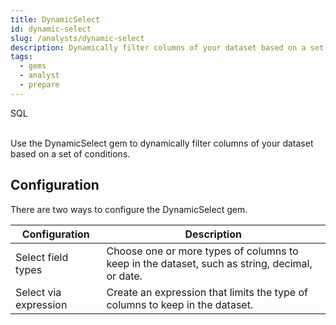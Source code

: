 ```yaml
---
title: DynamicSelect
id: dynamic-select
slug: /analysts/dynamic-select
description: Dynamically filter columns of your dataset based on a set of conditions
tags:
  - gems
  - analyst
  - prepare
---
```


<span class="badge">SQL</span><br/><br/>

Use the DynamicSelect gem to dynamically filter columns of your dataset based on a set of conditions.

## Configuration

There are two ways to configure the DynamicSelect gem.

| Configuration         | Description                                                                                   |
| --------------------- | --------------------------------------------------------------------------------------------- |
| Select field types    | Choose one or more types of columns to keep in the dataset, such as string, decimal, or date. |
| Select via expression | Create an expression that limits the type of columns to keep in the dataset.                  |
